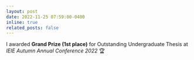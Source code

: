 ```yaml
---
layout: post
date: 2022-11-25 07:59:00-0400
inline: true
related_posts: false
---
```


I awarded **Grand Prize (1st place)** for Outstanding Undergraduate Thesis at *IEIE Autumn Annual Conference 2022* 🏆
